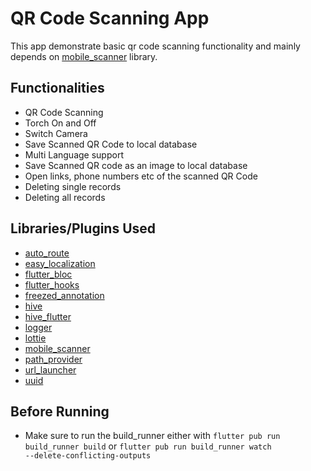 # QR Code Scanning App

This app demonstrate basic qr code scanning functionality and mainly depends on [mobile_scanner](https://pub.dev/packages/mobile_scanner) library.

## Functionalities

- QR Code Scanning
- Torch On and Off
- Switch Camera
- Save Scanned QR Code to local database
- Multi Language support
- Save Scanned QR code as an image to local database
- Open links, phone numbers etc of the scanned QR Code
- Deleting single records
- Deleting all records

## Libraries/Plugins Used

- [auto_route](https://pub.dev/packages/auto_route)
- [easy_localization](https://pub.dev/packages/easy_localization)
- [flutter_bloc](https://pub.dev/packages/flutter_bloc)
- [flutter_hooks](https://pub.dev/packages/flutter_hooks)
- [freezed_annotation](https://pub.dev/packages/freezed_annotation)
- [hive](https://pub.dev/packages/hive)
- [hive_flutter](https://pub.dev/packages/hive_flutter)
- [logger](https://pub.dev/packages/logger)
- [lottie](https://pub.dev/packages/lottie)
- [mobile_scanner](https://pub.dev/packages/mobile_scanner)
- [path_provider](https://pub.dev/packages/path_provider)
- [url_launcher](https://pub.dev/packages/url_launcher)
- [uuid](https://pub.dev/packages/uuid)

## Before Running

- Make sure to run the build_runner
either with
<code>flutter pub run build_runner build</code>
or
<code>flutter pub run build_runner watch --delete-conflicting-outputs</code>
